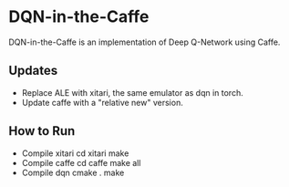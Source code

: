 DQN-in-the-Caffe
================

DQN-in-the-Caffe is an implementation of Deep Q-Network using Caffe. 

Updates
--
- Replace ALE with xitari, the same emulator as dqn in torch.
- Update caffe with a "relative new" version.

How to Run
--
- Compile xitari
cd xitari
make
- Compile caffe
cd caffe
make all
- Compile dqn
cmake .
make
